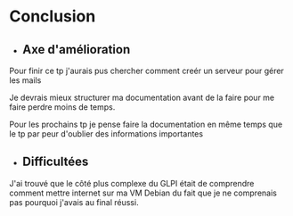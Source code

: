 # Conclusion

- ## Axe d'amélioration

Pour finir ce tp j'aurais pus chercher comment creér un serveur pour gérer les mails  

Je devrais mieux structurer ma documentation avant de la faire pour me faire perdre moins de temps.  

Pour les prochains tp je pense faire la documentation en même temps que le tp par peur d'oublier des informations importantes  

- ## Difficultées  

J'ai trouvé que le côté plus complexe du GLPI était de comprendre comment mettre internet sur ma VM Debian du fait que je ne comprenais pas pourquoi j'avais au final réussi.
